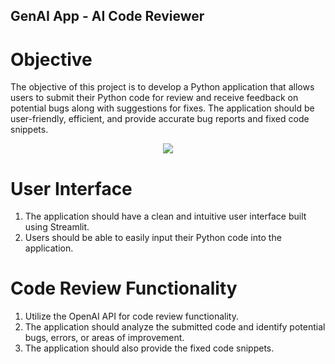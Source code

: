 ## GenAI App - AI Code Reviewer

# Objective

The objective of this project is to develop a Python application that allows users to submit their Python code for review and receive feedback on potential bugs along with suggestions for fixes. The application should be user-friendly, efficient, and provide accurate bug reports and fixed code snippets.

<p align="center">
  <img 
    src = "https://dl.dropboxusercontent.com/s/57aikcm8q2qqowugomrx6/1713265055742.jpg?raw=1">
</p>

# User Interface

1. The application should have a clean and intuitive user interface built using Streamlit.
2. Users should be able to easily input their Python code into the application.

# Code Review Functionality

1. Utilize the OpenAI API for code review functionality.
2. The application should analyze the submitted code and identify potential bugs, errors, or areas of improvement.
3. The application should also provide the fixed code snippets.




